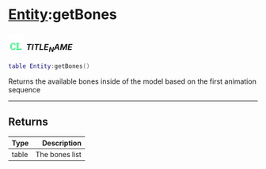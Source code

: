 # [Entity](../entity/README.md):getBones

### <img src="../../.gitbook/assets/client.png" width="32" height="32" /> $TITLE_NAME$

```lua
table Entity:getBones()
```

Returns the available bones inside of the model based on the first animation sequence<br>

-----------------
## Returns

| Type   | Description |
| ------ | ----------: |
| table | The bones list |

